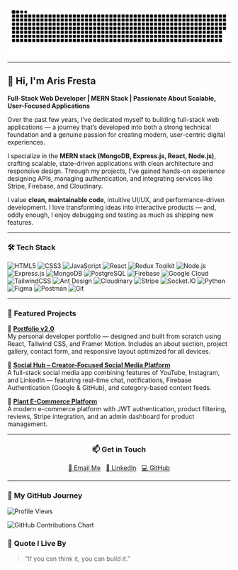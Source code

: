 <div align="center">

<picture>
  <source media="(prefers-color-scheme: dark)" srcset="assets/snake-dark.svg" />
  <source media="(prefers-color-scheme: light)" srcset="assets/snake.svg" />
  <img alt="github contribution snake animation" src="assets/snake.svg" />
</picture>

</div>

---

## 👋 Hi, I'm Aris Fresta  
**Full-Stack Web Developer | MERN Stack | Passionate About Scalable, User-Focused Applications**

<p>
Over the past few years, I’ve dedicated myself to building full-stack web applications — a journey that’s developed into both a strong technical foundation and a genuine passion for creating modern, user-centric digital experiences.
</p>

<p>
I specialize in the <strong>MERN stack (MongoDB, Express.js, React, Node.js)</strong>, crafting scalable, state-driven applications with clean architecture and responsive design. Through my projects, I’ve gained hands-on experience designing APIs, managing authentication, and integrating services like Stripe, Firebase, and Cloudinary.
</p>

<p>
I value <strong>clean, maintainable code</strong>, intuitive UI/UX, and performance-driven development. I love transforming ideas into interactive products — and, oddly enough, I enjoy debugging and testing as much as shipping new features.
</p>

---

### 🛠️ **Tech Stack**

![HTML5](https://img.shields.io/badge/-HTML5-E34F26?style=flat&logo=html5&logoColor=white)
![CSS3](https://img.shields.io/badge/-CSS3-1572B6?style=flat&logo=css3&logoColor=white)
![JavaScript](https://img.shields.io/badge/-JavaScript-F7DF1E?style=flat&logo=javascript&logoColor=black)
![React](https://img.shields.io/badge/-React-61DAFB?style=flat&logo=react&logoColor=black)
![Redux Toolkit](https://img.shields.io/badge/-Redux%20Toolkit-764ABC?style=flat&logo=redux&logoColor=white)
![Node.js](https://img.shields.io/badge/-Node.js-339933?style=flat&logo=node.js&logoColor=white)
![Express.js](https://img.shields.io/badge/-Express.js-000000?style=flat&logo=express&logoColor=white)
![MongoDB](https://img.shields.io/badge/-MongoDB-47A248?style=flat&logo=mongodb&logoColor=white)
![PostgreSQL](https://img.shields.io/badge/-PostgreSQL-336791?style=flat&logo=postgresql&logoColor=white)
![Firebase](https://img.shields.io/badge/-Firebase-FFCA28?style=flat&logo=firebase&logoColor=black)
![Google Cloud](https://img.shields.io/badge/-Google%20Cloud-4285F4?style=flat&logo=googlecloud&logoColor=white)
![TailwindCSS](https://img.shields.io/badge/-TailwindCSS-38B2AC?style=flat&logo=tailwind-css&logoColor=white)
![Ant Design](https://img.shields.io/badge/-Ant%20Design-0170FE?style=flat&logo=antdesign&logoColor=white)
![Cloudinary](https://img.shields.io/badge/-Cloudinary-3448C5?style=flat&logo=cloudinary&logoColor=white)
![Stripe](https://img.shields.io/badge/-Stripe-626CD9?style=flat&logo=stripe&logoColor=white)
![Socket.IO](https://img.shields.io/badge/-Socket.IO-010101?style=flat&logo=socket.io&logoColor=white)
![Python](https://img.shields.io/badge/-Python-3776AB?style=flat&logo=python&logoColor=white)
![Figma](https://img.shields.io/badge/-Figma-F24E1E?style=flat&logo=figma&logoColor=white)
![Postman](https://img.shields.io/badge/-Postman-FF6C37?style=flat&logo=postman&logoColor=white)
![Git](https://img.shields.io/badge/-Git-F05032?style=flat&logo=git&logoColor=white)

---

### 🚀 **Featured Projects**

🔹 **[Portfolio v2.0](https://github.com/frestaris/portfolio-v2)**  
My personal developer portfolio — designed and built from scratch using React, Tailwind CSS, and Framer Motion. Includes an about section, project gallery, contact form, and responsive layout optimized for all devices.

🔹 **[Social Hub – Creator-Focused Social Media Platform](https://github.com/frestaris/social-hub)**  
A full-stack social media app combining features of YouTube, Instagram, and LinkedIn — featuring real-time chat, notifications, Firebase Authentication (Google & GitHub), and category-based content feeds.

🔹 **[Plant E-Commerce Platform](https://github.com/frestaris/plant-store)**  
A modern e-commerce platform with JWT authentication, product filtering, reviews, Stripe integration, and an admin dashboard for product management.

---

<div align="center">

### 📫 **Get in Touch**

<a href="mailto:frestaris.web.developer@gmail.com">📧 Email Me</a>&nbsp;&nbsp;
<a href="https://www.linkedin.com/in/aris-fresta-33a631100/">💼 LinkedIn</a>&nbsp;&nbsp;
<a href="https://github.com/frestaris">💻 GitHub</a>

</div>


---

### 🧩 **My GitHub Journey**

![Profile Views](https://komarev.com/ghpvc/?username=frestaris&style=flat-square&color=blue)

<picture>
  <source 
    media="(prefers-color-scheme: dark)" 
    srcset="https://github-readme-stats-frestaris.vercel.app/api?username=frestaris&show_icons=true&theme=tokyonight&hide_border=true" 
  />
  <source 
    media="(prefers-color-scheme: light)" 
    srcset="https://github-readme-stats-frestaris.vercel.app/api?username=frestaris&show_icons=true&theme=default&hide_border=true" 
  />
  
![GitHub Contributions Chart](https://github-readme-stats.vercel.app/api?username=frestaris&show_icons=true&theme=tokyonight&hide_border=true) 
</picture>



### 💬 **Quote I Live By**
> “If you can think it, you can build it.”

